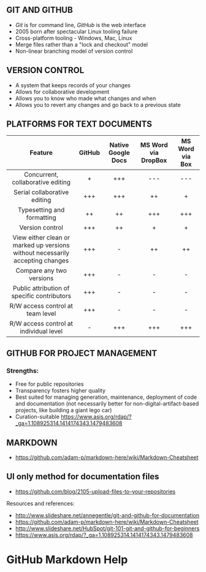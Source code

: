## GIT AND GITHUB
- *Git* is for command line, *GitHub* is the web interface
- 2005 born after spectacular Linux tooling failure
- Cross-platform tooling - Windows, Mac, Linux
- Merge files rather than a "lock and checkout" model
- Non-linear branching model of version control

## VERSION CONTROL
- A system that keeps records of your changes
- Allows for collaborative development
- Allows you to know who made what changes and when
- Allows you to revert any changes and go back to a previous state

## PLATFORMS FOR TEXT DOCUMENTS

| Feature | GitHub        | Native Google Docs | MS Word via DropBox  | MS Word via Box  |
|:-------:|:-------------:|:------------------:|:--------------------:|:--------------------:|
|Concurrent, collaborative editing	| +	| +++| 	---| 	---|
|Serial collaborative editing	| +++	| +++	| ++	| +|
|Typesetting and formatting	| ++	| ++	| +++	| +++|
|Version control	| +++	| ++	| +	| +|
|View either clean or marked up versions without necessarily accepting changes	| +++	| -	| ++	| ++|
|Compare any two versions | 	+++	| -| 	-| 	-|
|Public attribution of specific contributors| 	+++	| -	| -| 	-|
|R/W access control at team level| 	+++| 	-| 	-| 	-|
|R/W access control at individual level	| -	| +++	| +++	| +++|


 
## GITHUB FOR PROJECT MANAGEMENT
### Strengths:
- Free for public repositories
- Transparency fosters higher quality
- Best suited for managing generation, maintenance, deployment of code and documentation (not necessarily better for non-digital-artifact-based projects, like building a giant lego car)
- Curation-suitable https://www.asis.org/rdap/?_ga=1.108925314.1414174343.1479483608

## MARKDOWN
- https://github.com/adam-p/markdown-here/wiki/Markdown-Cheatsheet

## UI only method for documentation files
- https://github.com/blog/2105-upload-files-to-your-repositories



Resources and references:
- http://www.slideshare.net/annegentle/git-and-github-for-documentation
- https://github.com/adam-p/markdown-here/wiki/Markdown-Cheatsheet
- http://www.slideshare.net/HubSpot/git-101-git-and-github-for-beginners
- https://www.asis.org/rdap/?_ga=1.108925314.1414174343.1479483608

# GitHub Markdown Help
